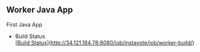 ## Worker Java App
First Java App

  * Build Status  
  [[Build Status](http://34.121.184.78:8080/buildStatus/icon?job=instavote%2Fworker-build)](http://34.121.184.78:8080/job/instavote/job/worker-build/)
